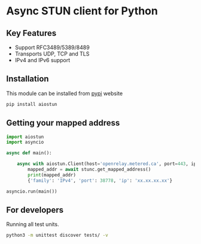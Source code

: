 # Async STUN client for Python

## Key Features

- Support RFC3489/5389/8489
- Transports UDP, TCP and TLS
- IPv4 and IPv6 support

## Installation

This module can be installed from [pypi](https://pypi.org/project/aiostun/) website

```python
pip install aiostun
```

## Getting your mapped address

```python
import aiostun
import asyncio

async def main():

    async with aiostun.Client(host='openrelay.metered.ca', port=443, ipproto=aiostun.TLS) as stunc:
        mapped_addr = await stunc.get_mapped_address()
        print(mapped_addr)
        {'family': 'IPv4', 'port': 38778, 'ip': 'xx.xx.xx.xx'}

asyncio.run(main())
```

## For developers

Running all test units.

```bash
python3 -m unittest discover tests/ -v
```